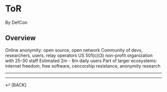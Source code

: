 # ToR

By DefCon

## Overview

Online anonymity: open source, open network
Community of devs, researchers, users, relay operators
US 501(c)(3) non-profit organization with 25-30 staff
Estimated 2m - 8m daily users
Part of larger ecosystems: internet freedom, free software, cencorship resistance, anonymity research



---

---

↩️ [BACK]